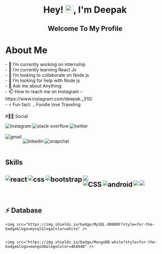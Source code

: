 <!DOCTYPE html>
<html lang="en">
<head>
    <meta charset="UTF-8">
    <title>Add Employ</title>
</head>
<body>

  <h1 align="center">Hey! <img src="https://media.giphy.com/media/hvRJCLFzcasrR4ia7z/giphy.gif" width="25px">, I'm Deepak</h1>

  <h2 align="center" style="color:'green'"> Welcome To My Profile </h2>
  
  <h1> About Me</h1>
  <p>
  - 🔭 I’m currently working on internship <br>
  - 🌱 I’m currently learning React Js<br>
  - 👯 I’m looking to collaborate on Node js<br>
  - 🤔 I’m looking for help with Node js<br>
  - 💬 Ask me about Anything <br>
  - 📫 How to reach me on Instagram :-https://www.instagram.com/deepak._310/<br>
  - ⚡ Fun fact: ...Foodie love Traveling 
  </p>

  #👨👩 Social
 
  [<img align="left" alt="Instagram" src="https://img.shields.io/badge/Instagram-E4405F?style=for-the-badge&logo=instagram&logoColor=white" />](https://www.instagram.com/deepak._310/)
  
  [<img align="left" alt="stack-overflow" src="https://img.shields.io/badge/stack%20overflow-FE7A16?logo=stack-overflow&logoColor=white&style=for-the-badge" />](https://stackoverflow.com/users/17017988/deepak-chouhan?tab=profile)
  
  [<img align="left" alt="twitter" src="https://img.shields.io/badge/twitter%20-blue?logo=twitter&logoColor=white&style=for-the-badge" />](https://twitter.com/Deepakc29950015)
  <br>
   <br>
  [<img align="left" alt="gmail" src="https://img.shields.io/badge/Gmail-D14836?style=for-the-badge&logo=gmail&logoColor=white" />](https://mail.google.com/mail/u/0/#inbox)
  
  [<img  align="left" alt="linkedin" src="https://img.shields.io/badge/LinkedIn-0077B5?style=for-the-badge&logo=linkedin&logoColor=white" />](https://www.linkedin.com/in/deepak-chouhan-a12ab11bb/)
   
  [<img align="left" alt="snapchat" src="https://img.shields.io/badge/Snapchat-FFFC00?style=for-the-badge&logo=snapchat&logoColor=white" />](https://www.snapchat.com/add/blazedboy_310?share_id=ronnnF3ZPbA&locale=en-US)
  
  <br>
  <br>
  <h2> Skills <h2>
  <div style="">
  <img src="https://img.shields.io/badge/Python-3776AB?style=for-the-badge&logo=python&logoColor=white" /> 

  <img align="left" alt="react" src="https://img.shields.io/badge/react%20-%2320232a.svg?&style=for-the-badge&logo=react&logoColor=%2361DAFB" />

  <img align="left" alt="css" src="https://img.shields.io/badge/css3-%231572B6.svg?style=for-the-badge&logo=css3&logoColor=white" />

  <img align="left" alt="bootstrap" src="https://img.shields.io/badge/bootstrap-%23563D7C.svg?style=for-the-badge&logo=bootstrap&logoColor=white" />
  <br>
  <img align="left" alt="CSS" src="https://img.shields.io/badge/html5-%23E34F26.svg?style=for-the-badge&logo=html5&logoColor=white" />

  <img align="left" alt="android" src="https://img.shields.io/badge/javascript-%23323330.svg?style=for-the-badge&logo=javascript&logoColor=%23F7DF1E" />

  <img align="left" src="https://img.shields.io/badge/Java-ED8B00?style=for-the-badge&logo=java&logoColor=white" />
   
  <img align="left" src="https://img.shields.io/badge/PHP-777BB4?style=for-the-badge&logo=php&logoColor=white" /> 
    </div>
  <br>
  <br>
    <h2> ⚡ Database</h2>
    
    <img src="https://img.shields.io/badge/MySQL-00000F?style=for-the-badge&logo=mysql&logoColor=white" />
   
    
    <img src="https://img.shields.io/badge/MongoDB-white?style=for-the-badge&logo=mongodb&logoColor=4EA94B" />
  
  
  


</body>
</html>
